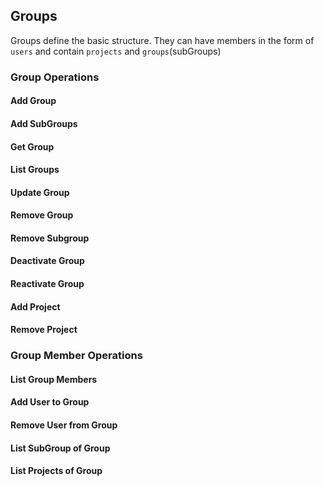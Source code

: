 ## Groups

Groups define the basic structure.
They can have members in the form of `users` and contain `projects` and `groups`(subGroups)

### Group Operations

#### Add Group
#### Add SubGroups
#### Get Group
#### List Groups
#### Update Group
#### Remove Group
#### Remove Subgroup
#### Deactivate Group
#### Reactivate Group
#### Add Project
#### Remove Project

### Group Member Operations

#### List Group Members
#### Add User to Group
#### Remove User from Group


#### List SubGroup of Group
#### List Projects of Group